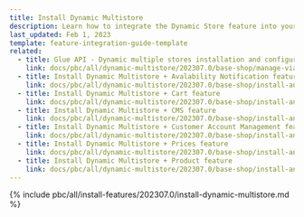 ```yaml
---
title: Install Dynamic Multistore
description: Learn how to integrate the Dynamic Store feature into your project
last_updated: Feb 1, 2023
template: feature-integration-guide-template
related:
  - title: Glue API - Dynamic multiple stores installation and configuration
    link: docs/pbc/all/dynamic-multistore/202307.0/base-shop/manage-via-glue-api/dynamic-stores-feature-integration.md
  - title: Install Dynamic Multistore + Avalability Notification feature
    link: docs/pbc/all/dynamic-multistore/202307.0/base-shop/install-and-upgrade/install-features/dynamic-stores-availability-notification-feature-integration.md
  - title: Install Dynamic Multistore + Cart feature
    link: docs/pbc/all/dynamic-multistore/202307.0/base-shop/install-and-upgrade/install-features/dynamic-stores-cart-feature-integration.md
  - title: Install Dynamic Multistore + CMS feature
    link: docs/pbc/all/dynamic-multistore/202307.0/base-shop/install-and-upgrade/install-features/dynamic-stores-cms-feature-integration.md
  - title: Install Dynamic Multistore + Customer Account Management feature
    link: docs/pbc/all/dynamic-multistore/202307.0/base-shop/install-and-upgrade/install-features/dynamic-stores-customer-account-management-feature-integration.md
  - title: Install Dynamic Multistore + Prices feature
    link: docs/pbc/all/dynamic-multistore/202307.0/base-shop/install-and-upgrade/install-features/dynamic-stores-prices-feature-integration.md
  - title: Install Dynamic Multistore + Product feature
    link: docs/pbc/all/dynamic-multistore/202307.0/base-shop/install-and-upgrade/install-features/dynamic-stores-product-feature-integration.md
---
```


{% include pbc/all/install-features/202307.0/install-dynamic-multistore.md %} <!-- To edit, see /_includes/pbc/all/install-features/202307.0/install-dynamic-multistore.md -->
